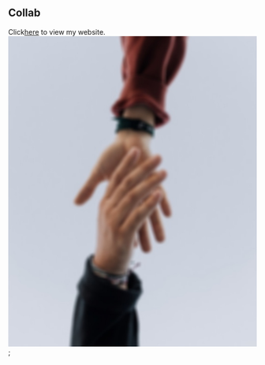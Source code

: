 ## Collab

Click[here](https://rb-parmar.github.io/Collab/) to view my website.
![plot](./assets/image/collaboration.jpg); 